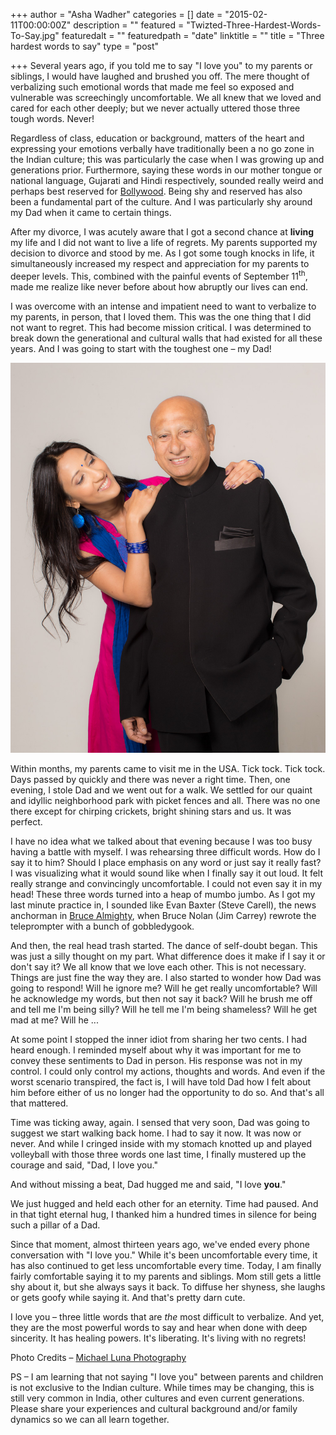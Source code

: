 +++
author = "Asha Wadher"
categories = []
date = "2015-02-11T00:00:00Z"
description = ""
featured = "Twizted-Three-Hardest-Words-To-Say.jpg"
featuredalt = ""
featuredpath = "date"
linktitle = ""
title = "Three hardest words to say"
type = "post"

+++
Several years ago, if you told me to say "I love you" to my parents or siblings, I would have laughed and brushed you off. The mere thought of verbalizing such emotional words that made me feel so exposed and vulnerable <!--more--> was screechingly uncomfortable. We all knew that we loved and cared for each other deeply; but we never actually uttered those three tough words. Never!

Regardless of class, education or background, matters of the heart and expressing your emotions verbally have traditionally been a no go zone in the Indian culture; this was particularly the case when I was growing up and generations prior. Furthermore, saying these words in our mother tongue or national language, Gujarati and Hindi respectively, sounded really weird and perhaps best reserved for <a href="https://www.youtube.com/watch?v=2R88Gxq1NE8" target="_blank">Bollywood</a>. Being shy and reserved has also been a fundamental part of the culture. And I was particularly shy around my Dad when it came to certain things.

After my divorce, I was acutely aware that I got a second chance at **living** my life and I did not want to live a life of regrets. My parents supported my decision to divorce and stood by me. As I got some tough knocks in life, it simultaneously increased my respect and appreciation for my parents to deeper levels. This, combined with the painful events of September 11<sup>th</sup>, made me realize like never before about how abruptly our lives can end.

I was overcome with an intense and impatient need to want to verbalize to my parents, in person, that I loved them. This was the one thing that I did not want to regret. This had become mission critical. I was determined to break down the generational and cultural walls that had existed for all these years. And I was going to start with the toughest one – my Dad!

![I love you_Asha_Wadher](/img/twiztedmyrtle/blog/MLP_8808.jpg)

Within months, my parents came to visit me in the USA. Tick tock. Tick tock. Days passed by quickly and there was never a right time. Then, one evening, I stole Dad and we went out for a walk. We settled for our quaint and idyllic neighborhood park with picket fences and all. There was no one there except for chirping crickets, bright shining stars and us. It was perfect.

I have no idea what we talked about that evening because I was too busy having a battle with myself. I was rehearsing three difficult words. How do I say it to him? Should I place emphasis on any word or just say it really fast? I was visualizing what it would sound like when I finally say it out loud. It felt really strange and convincingly uncomfortable. I could not even say it in my head! These three words turned into a heap of mumbo jumbo. As I got my last minute practice in, I sounded like Evan Baxter (Steve Carell), the news anchorman in <a href="https://www.youtube.com/watch?v=iplfWUtKMzI" target="_blank">Bruce Almighty</a>, when Bruce Nolan (Jim Carrey) rewrote the teleprompter with a bunch of gobbledygook.

And then, the real head trash started. The dance of self-doubt began. This was just a silly thought on my part. What difference does it make if I say it or don't say it? We all know that we love each other. This is not necessary. Things are just fine the way they are. I also started to wonder how Dad was going to respond! Will he ignore me? Will he get really uncomfortable? Will he acknowledge my words, but then not say it back? Will he brush me off and tell me I'm being silly? Will he tell me I'm being shameless? Will he get mad at me? Will he ...


At some point I stopped the inner idiot from sharing her two cents. I had heard enough. I reminded myself about why it was important for me to convey these sentiments to Dad in person. His response was not in my control. I could only control my actions, thoughts and words. And even if the worst scenario transpired, the fact is, I will have told Dad how I felt about him before either of us no longer had the opportunity to do so. And that's all that mattered.

Time was ticking away, again. I sensed that very soon, Dad was going to suggest we start walking back home. I had to say it now. It was now or never. And while I cringed inside with my stomach knotted up and played volleyball with those three words one last time, I finally mustered up the courage and said, "Dad, I love you."

And without missing a beat, Dad hugged me and said, "I love **you**."

We just hugged and held each other for an eternity. Time had paused. And in that tight eternal hug, I thanked him a hundred times in silence for being such a pillar of a Dad.

Since that moment, almost thirteen years ago, we've ended every phone conversation with "I love you." While it's been uncomfortable every time, it has also continued to get less uncomfortable every time. Today, I am finally fairly comfortable saying it to my parents and siblings. Mom still gets a little shy about it, but she always says it back. To diffuse her shyness, she laughs or gets goofy while saying it. And that's pretty darn cute.

I love you – three little words that are *the* most difficult to verbalize. And yet, they are the most powerful words to say and hear when done with deep sincerity. It has healing powers. It's liberating. It's living with no regrets!



Photo Credits – <a href="http://mlpscottsdale.com/" target="_blank">Michael Luna Photography</a>

PS – I am learning that not saying "I love you" between parents and children is not exclusive to the Indian culture. While times may be changing, this is still very common in India, other cultures and even current generations. Please share your experiences and cultural background and/or family dynamics so we can all learn together.
